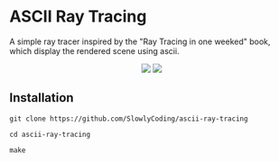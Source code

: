 # ASCII Ray Tracing

A simple ray tracer inspired by the "Ray Tracing in one weeked" book, which display the rendered scene using ascii.

<p align="center">
<img src="https://github.com/SlowlyCoding/ascii-ray-tracing/blob/master/gifs/video1.gif">
<img src="https://github.com/SlowlyCoding/ascii-ray-tracing/blob/master/gifs/video2.gif">

## Installation

```shell
git clone https://github.com/SlowlyCoding/ascii-ray-tracing
```
```shell
cd ascii-ray-tracing
```
```shell
make
```


